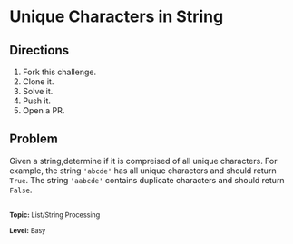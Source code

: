 # Unique Characters in String
## Directions
1. Fork this challenge.
2. Clone it.
3. Solve it.
4. Push it.
5. Open a PR.

## Problem
Given a string,determine if it is compreised of all unique characters. For example, the string `'abcde'` has all unique characters and should return `True`. The string `'aabcde'` contains duplicate characters and should return `False`.





##      
<sup> **Topic:** List/String Processing </sup>

<sup> **Level:** Easy </sup>
